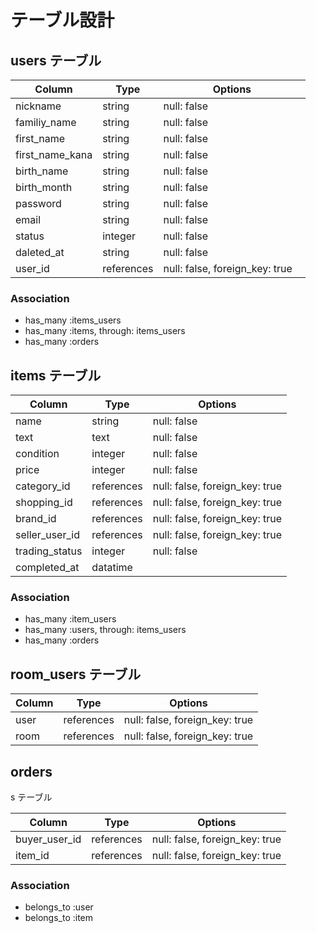 # テーブル設計

## users テーブル

| Column          | Type       | Options                       |
| --------------- | -----------| ----------------------------- |
| nickname        | string     | null: false                   |
| familiy_name    | string     | null: false                   |
| first_name      | string     | null: false                   |
| first_name_kana | string     | null: false                   |
| birth_name      | string     | null: false                   |
| birth_month     | string     | null: false                   |
| password        | string     | null: false　　　　　　　　　    |
| email           | string     | null: false 　　　　　　　　　   |
| status          | integer    | null: false 　　　　　　　　　   |
| daleted_at      | string     | null: false 　　　　　　　　　   |
| user_id         | references | null: false, foreign_key: true||

### Association

- has_many :items_users
- has_many :items, through: items_users
- has_many :orders

## items テーブル

| Column         | Type       | Options                        |
| -------------- | ---------- | ------------------------------ |
| name           | string     | null: false                    |
| text           | text       | null: false                    |
| condition      | integer    | null: false                    |
| price          | integer    | null: false                    |
| category_id    | references | null: false, foreign_key: true |
| shopping_id    | references | null: false, foreign_key: true |
| brand_id       | references | null: false, foreign_key: true |
| seller_user_id | references | null: false, foreign_key: true |
| trading_status | integer    | null: false                    |
| completed_at   | datatime   |                                |

### Association
- has_many :item_users
- has_many :users, through: items_users
- has_many :orders

## room_users テーブル

| Column | Type       | Options                        |
| ------ | ---------- | ------------------------------ |
| user   | references | null: false, foreign_key: true |
| room   | references | null: false, foreign_key: true |

## orders
s テーブル

| Column        | Type       | Options                        |
| ------------- | ---------- | ------------------------------ |
| buyer_user_id | references | null: false, foreign_key: true |
| item_id       | references | null: false, foreign_key: true |

### Association

- belongs_to :user
- belongs_to :item